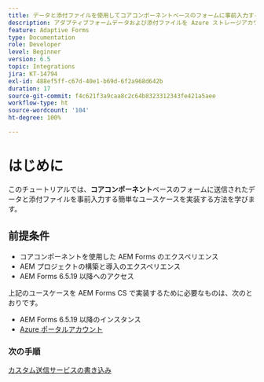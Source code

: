 ```yaml
---
title: データと添付ファイルを使用してコアコンポーネントベースのフォームに事前入力する方法に関するチュートリアル
description: アダプティブフォームデータおよび添付ファイルを Azure ストレージアカウントに保存する方法と、アカウントから取得する方法を説明します。
feature: Adaptive Forms
type: Documentation
role: Developer
level: Beginner
version: 6.5
topic: Integrations
jira: KT-14794
exl-id: 488ef5ff-c67d-40e1-b69d-6f2a968d642b
duration: 17
source-git-commit: f4c621f3a9caa8c2c64b8323312343fe421a5aee
workflow-type: ht
source-wordcount: '104'
ht-degree: 100%

---
```


# はじめに

このチュートリアルでは、**コアコンポーネント**&#x200B;ベースのフォームに送信されたデータと添付ファイルを事前入力する簡単なユースケースを実装する方法を学びます。

## 前提条件

* コアコンポーネントを使用した AEM Forms のエクスペリエンス
* AEM プロジェクトの構築と導入のエクスペリエンス
* AEM Forms 6.5.19 以降へのアクセス

上記のユースケースを AEM Forms CS で実装するために必要なものは、次のとおりです。

* AEM Forms 6.5.19 以降のインスタンス
* [Azure ポータルアカウント](https://portal.azure.com/)


### 次の手順

[カスタム送信サービスの書き込み](./create-custom-submit.md)

